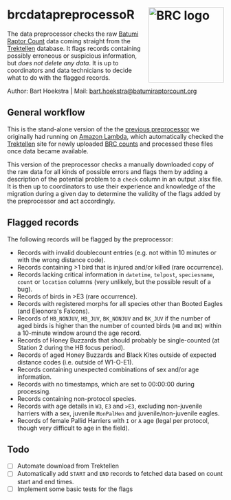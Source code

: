 # brcdatapreprocessoR <a href="https://www.batumiraptorcount.org"><img src="https://static1.squarespace.com/static/5b33912fb27e39bd89996b9d/t/5b33ac53352f535c7e8effcb/1560539069142/?format=120w" alt="BRC logo" align="right" width="175" style="max-width: 175px;"></a>
The data preprocessor checks the raw [Batumi Raptor Count](https://www.batumiraptorcount.org) data coming straight from the [Trektellen](https://www.trektellen.org) database. It flags records containing possibly erroneous or suspicious information, but *does not delete any data*. It is up to coordinators and data technicians to decide what to do with the flagged records.

Author: Bart Hoekstra | Mail: [bart.hoekstra@batumiraptorcount.org](mailto:bart.hoekstra@batumiraptorcount.org)

## General workflow
This is the stand-alone version of the the [previous preprocessor](https://github.com/barthoekstra/brc-data-preprocessor) we originally had running on [Amazon Lambda](https://aws.amazon.com/lambda/), which automatically checked the [Trektellen](https://www.trektellen.org) site for newly uploaded [BRC counts](https://www.batumiraptorcount.org/migration-count-data) and processed these files once data became available. 

This version of the preprocessor checks a manually downloaded copy of the raw data for all kinds of possible errors and flags them by adding a description of the potential problem to a `check` column in an output .xlsx file. It is then up to coordinators to use their experience and knowledge of the migration during a given day to determine the validity of the flags added by the preprocessor and act accordingly.

## Flagged records
The following records will be flagged by the preprocessor:
- Records with invalid doublecount entries (e.g. not within 10 minutes or with the wrong distance code).
- Records containing >1 bird that is injured and/or killed (rare occurrence).
- Records lacking critical information in `datetime`, `telpost`, `speciesname`, `count` or `location` columns (very unlikely, but the possible result of a bug).
- Records of birds in >E3 (rare occurrence).
- Records with registered morphs for all species other than Booted Eagles (and Eleonora's Falcons).
- Records of `HB_NONJUV`, `HB_JUV`, `BK_NONJUV` and `BK_JUV` if the number of aged birds is higher than the number of counted birds (`HB` and `BK`) within a 10-minute window around the age record.
- Records of Honey Buzzards that should probably be single-counted (at Station 2 during the HB focus period).
- Records of aged Honey Buzzards and Black Kites outside of expected distance codes (i.e. outside of W1-O-E1).
- Records containing unexpected combinations of sex and/or age information.
- Records with no timestamps, which are set to 00:00:00 during processing.
- Records containing non-protocol species.
- Records with age details in `W3`, `E3` and `>E3`, excluding non-juvenile harriers with a sex, juvenile `MonPalHen` and juvenile/non-juvenile eagles.
- Records of female Pallid Harriers with `I` or `A` age (legal per protocol, though very difficult to age in the field).

## Todo
- [ ] Automate download from Trektellen
- [ ] Automatically add `START` and `END` records to fetched data based on count start and end times.
- [ ] Implement some basic tests for the flags
